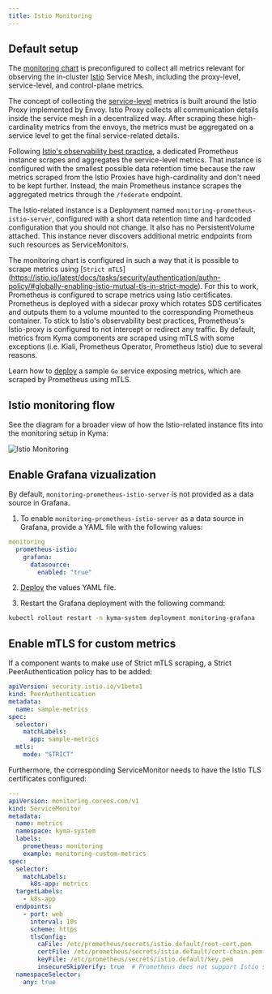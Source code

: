 ```yaml
---
title: Istio Monitoring
---
```


## Default setup

The [monitoring chart](https://github.com/kyma-project/kyma/blob/main/resources/monitoring/values.yaml) is preconfigured to collect all metrics relevant for observing the in-cluster [Istio](https://istio.io/latest/docs/concepts/observability/) Service Mesh, including the proxy-level, service-level, and control-plane metrics.

The concept of collecting the [service-level](https://istio.io/latest/docs/concepts/observability/#service-level-metrics) metrics is built around the Istio Proxy implemented by Envoy. Istio Proxy collects all communication details inside the service mesh in a decentralized way. After scraping these high-cardinality metrics from the envoys, the metrics must be aggregated on a service level to get the final service-related details.

Following [Istio's observability best practice](https://istio.io/latest/docs/ops/best-practices/observability/), a dedicated Prometheus instance scrapes and aggregates the service-level metrics. That instance is configured with the smallest possible data retention time because the raw metrics scraped from the Istio Proxies have high-cardinality and don't need to be kept further. Instead, the main Prometheus instance scrapes the aggregated metrics through the `/federate` endpoint.

The Istio-related instance is a Deployment named `monitoring-prometheus-istio-server`, configured with a short data retention time and hardcoded configuration that you should not change. It also has no PersistentVolume attached. This instance never discovers additional metric endpoints from such resources as ServiceMonitors.

The monitoring chart is configured in such a way that it is possible to scrape metrics using [`Strict mTLS`]
(https://istio.io/latest/docs/tasks/security/authentication/authn-policy/#globally-enabling-istio-mutual-tls-in-strict-mode). For this to work, Prometheus is configured to scrape metrics using Istio certificates. Prometheus is deployed with a sidecar proxy which rotates SDS certificates and outputs them to a volume mounted to the 
corresponding Prometheus container. To stick to Istio's observability best practices, Prometheus's Istio-proxy is configured to not intercept or redirect any traffic. By default, metrics from Kyma components are scraped using mTLS with some exceptions (i.e. Kiali, Prometheus Operator, Prometheus Istio) due to several reasons.

Learn how to [deploy](../../../03-tutorials/00-observability/obsv-01-observe-application-metrics.md#deploy-the-example-configuration) a sample `Go` service exposing metrics, which are scraped by Prometheus using mTLS.
## Istio monitoring flow

See the diagram for a broader view of how the Istio-related instance fits into the monitoring setup in Kyma:

![Istio Monitoring](./assets/monitoring-istio.svg)

## Enable Grafana vizualization

By default, `monitoring-prometheus-istio-server` is not provided as a data source in Grafana.

1. To enable `monitoring-prometheus-istio-server` as a data source in Grafana, provide a YAML file with the following values:

  ```yaml
  monitoring  
    prometheus-istio:
      grafana:
        datasource:
          enabled: "true"
  ```

2. [Deploy](../../../04-operation-guides/operations/03-change-kyma-config-values.md) the values YAML file.

3. Restart the Grafana deployment with the following command:

  ```bash
  kubectl rollout restart -n kyma-system deployment monitoring-grafana
  ```

## Enable mTLS for custom metrics

If a component wants to make use of Strict mTLS scraping, a Strict PeerAuthentication policy has to be added:

```yaml
apiVersion: security.istio.io/v1beta1
kind: PeerAuthentication
metadata:
  name: sample-metrics
spec:
  selector:
    matchLabels:
      app: sample-metrics
  mtls:
    mode: "STRICT"
```

Furthermore, the corresponding ServiceMonitor needs to have the Istio TLS certificates configured:

```yaml
---
apiVersion: monitoring.coreos.com/v1
kind: ServiceMonitor
metadata:
  name: metrics
  namespace: kyma-system
  labels:
    prometheus: monitoring
    example: monitoring-custom-metrics
spec:
  selector:
    matchLabels:
      k8s-app: metrics
  targetLabels:
    - k8s-app
  endpoints:
    - port: web
      interval: 10s
      scheme: https
      tlsConfig: 
        caFile: /etc/prometheus/secrets/istio.default/root-cert.pem
        certFile: /etc/prometheus/secrets/istio.default/cert-chain.pem
        keyFile: /etc/prometheus/secrets/istio.default/key.pem
        insecureSkipVerify: true  # Prometheus does not support Istio security naming, thus skip verifying target pod ceritifcate
  namespaceSelector:
    any: true
```
